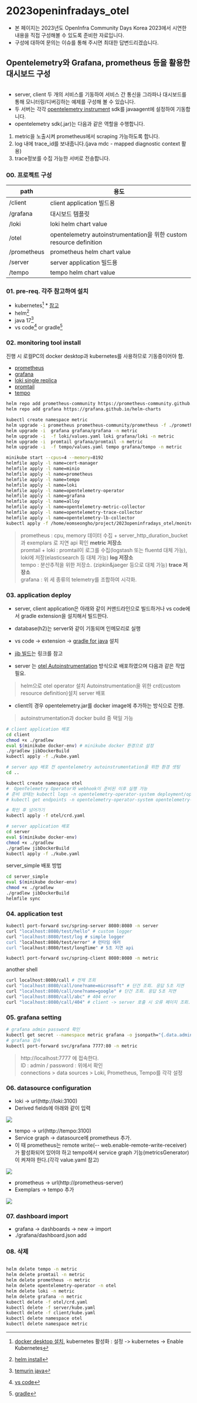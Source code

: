 # 2023openinfradays_otel
- 본 페이지는 2023년도 OpenInfra Community Days Korea 2023에서 시연한 내용을 직접 구성해볼 수 있도록 준비한 자료입니다.  
- 구성에 대하여 문의는 이슈를 통해 주시면 최대한 답변드리겠습니다.

## Opentelemetry와  Grafana, prometheus 등을 활용한 대시보드 구성
<img src="./static/otel.drawio.svg" alt="" >   

- server, client 두 개의 서비스를 기동하여 서비스 간 통신을 그라파나 대시보드를 통해 모니터링/디버깅하는 예제를 구성해 볼 수 있습니다.
- 두 서버는 각각 [opentelemetry instrument](https://opentelemetry.io/docs/instrumentation/) sdk를 javaagent에 설정하여 기동합니다.
- opentelemetry sdk(.jar)는 다음과 같은 역할을 수행합니다.
1. metric을 노출시켜 prometheus에서 scraping 가능하도록 합니다.
2. log 내에 trace_id를 보내줍니다.(java mdc - mapped diagnostic context 활용)
3. trace정보를 수집 가능한 서버로 전송합니다. 

### 00. 프로젝트 구성
| path       |  용도    |
|------------|---------|
| /client    | client application 빌드용 |
| /grafana   | 대시보드 템플릿 |
| /loki      | loki helm chart value |
| /otel      | opentelemetry autoinstrumentation을 위한 custom resource definition |
| /prometheus| prometheus helm chart value |
| /server    | server application 빌드용 |
| /tempo     | tempo helm chart value |

### 01. pre-req. 각주 참고하여 설치
- kubernetes[^kubernetes]   * [참고](/static/img_01.png)
- helm[^helm]
- java 17[^java]
- vs code[^vscode] or gradle[^gradle]

[^kubernetes]: [docker desktop 설치](https://docs.docker.com/desktop/install),  kubernetes 활성화 : 설정 -> kubernetes -> Enable Kubernetes    
[^helm]: [helm install](https://helm.sh/docs/intro/install/)   
[^java]: [temurin java](https://adoptium.net/temurin/releases/)   
[^vscode]: [vs code](https://code.visualstudio.com/download)   
[^gradle]: [gradle](https://gradle.org/install/)   

### 02. monitoring tool install
진행 시 로컬PC의 docker desktop과 kubernetes를 사용하므로 기동중이어야 함.

- [prometheus](https://github.com/prometheus-community/helm-charts)
- [grafana](https://github.com/grafana/helm-charts)
- [loki single replica](https://grafana.com/docs/loki/latest/installation/helm/install-monolithic/)
- [promtail](https://grafana.com/docs/loki/latest/clients/promtail/installation/)
- [tempo](https://grafana.com/docs/tempo/latest/setup/helm-chart/)



```bash
helm repo add prometheus-community https://prometheus-community.github.io/helm-charts
helm repo add grafana https://grafana.github.io/helm-charts

kubectl create namespace metric
helm upgrade -i prometheus prometheus-community/prometheus -f ./prometheus/values.yaml -n metric
helm upgrade -i  grafana grafana/grafana -n metric
helm upgrade -i  -f loki/values.yaml loki grafana/loki -n metric
helm upgrade -i  promtail grafana/promtail -n metric
helm upgrade -i  -f tempo/values.yaml tempo grafana/tempo -n metric

```

```bash
minikube start --cpus=4 --memory=8192
helmfile apply -l name=cert-manager
helmfile apply -l name=minio
helmfile apply -l name=prometheus
helmfile apply -l name=tempo
helmfile apply -l name=loki
helmfile apply -l name=opentelemetry-operator
helmfile apply -l name=grafana
helmfile apply -l name=alloy
helmfile apply -l name=opentelemetry-metric-collector
helmfile apply -l name=opentelemetry-trace-collector
helmfile apply -l name=opentelemetry-lb-collector
kubectl apply -f /home/eomseongho/project/2023openinfradays_otel/monitoring/opentelemetry/operator/kube.yaml
```
> prometheus : cpu, memory 데이터 수집 + server_http_duration_bucket 과 exemplars 로 지연 api 확인 **metric 저장소**   
> promtail + loki : promtail이 로그를 수집(logstash 또는 fluentd 대체 가능), loki에 저장(elasticsearch 등 대체 가능) **log 저장소**   
> tempo : 분산추적을 위한 저장소. (zipkin&jaeger 등으로 대체 가능) **trace 저장소**   
> grafana : 위 세 종류의 telemetry를 조합하여 시각화.

### 03. application deploy

- server, client application은 아래와 같이 커맨드라인으로 빌드하거나 vs code에서 gradle extension을 설치해서 빌드한다.
- database(h2)는 server와 같이 기동되며 인메모리로 실행
- vs code -> extension -> [gradle for java](https://marketplace.visualstudio.com/items?itemName=vscjava.vscode-gradle) 설치
- [jib 빌드](https://github.com/GoogleContainerTools/jib)는 링크를 참고

- server 는 [otel Autoinstrumentation](https://opentelemetry.io/docs/k8s-operator/automatic/) 방식으로 배포하였으며 다음과 같은 작업 필요.   
> helm으로 otel operator 설치
> Autoinstrumentation을 위한 crd(custom resource definition)설치
> server 배포

- client의 경우 opentelemetry.jar를 docker image에 추가하는 방식으로 진행.

> autoinstrumentation과 docker build 중 택일 가능

```bash 
# client application 배포
cd client
chmod +x ./gradlew
eval $(minikube docker-env) # minikube docker 환경으로 설정
./gradlew jibDockerBuild
kubectl apply -f ./kube.yaml

# server app 배포 전 opentelemetry autoinstrumentation을 위한 환경 셋팅
cd ..

kubectl create namespace otel
#  OpenTelemetry Operator와 webhook이 준비된 이후 실행 가능
# 준비 상태는 kubectl logs -n opentelemetry-operator-system deployment/opentelemetry-operator -c manager
# kubectl get endpoints -n opentelemetry-operator-system opentelemetry-operator-webhook

# 확인 후 넘어가기
kubectl apply -f otel/crd.yaml

# server application 배포
cd server
eval $(minikube docker-env)
chmod +x ./gradlew
./gradlew jibDockerBuild
kubectl apply -f ./kube.yaml
```

server_simple 배포 방법

```bash
cd server_simple
eval $(minikube docker-env)
chmod +x ./gradlew
./gradlew jibDockerBuild
helmfile sync
```

### 04. application test


```bash
kubectl port-forward svc/spring-server 8080:8080 -n server
curl "localhost:8080/test/hello" # custom logger
curl "localhost:8080/test/log # simple logger
curl "localhost:8080/test/error" # 런타임 에러
curl "localhost:8080/test/longTime" # 5초 지연 api
```

```bash
kubectl port-forward svc/spring-client 8080:8080 -n metric
```

another shell
```bash
curl localhost:8080/call # 전체 조회
curl "localhost:8080/call/one?name=microsoft" # 단건 조회. 응답 5초 지연
curl "localhost:8080/call/one?name=google" # 단건 조회. 응답 5초 지연
curl "localhost:8080/call/abc" # 404 error
curl "localhost:8080/call/404" # client -> server 호출 시 오류 페이지 조회. client에서는 not found 리턴
```

### 05. grafana setting

```bash
# grafana admin password 확인
kubectl get secret --namespace metric grafana -o jsonpath="{.data.admin-password}" | base64 --decode ; echo 
# grafana 접속
kubectl port-forward svc/grafana 7777:80 -n metric
```

> http://localhost:7777 에 접속한다.   
> ID : admin / password : 위에서 확인   
> connections > data sources > Loki, Prometheus, Tempo를 각각 설정   

### 06. datasource configuration

- loki -> url(http://loki:3100)   
- Derived fields에 아래와 같이 입력   
<img src="./static/loki.png">   

- tempo -> url(http://tempo:3100)   
- Service graph -> datasource에 prometheus 추가.   
- 이 때 prometheus는 remote write(-- web.enable-remote-write-receiver)가 활성화되어 있어야 하고 tempo에서 service graph 기능(metricsGenerator)이 켜져야 한다.(각각 value.yaml 참고)   
<img src="./static/tempo.png">    

- prometheus -> url(http://prometheus-server)   
- Exemplars -> tempo 추가   
<img src="./static/prometheus.png">   

### 07. dashboard import
- grafana -> dashboards -> new -> import
- ./grafana/dashboard.json add


### 08. 삭제

```bash

helm delete tempo -n metric
helm delete promtail -n metric
helm delete prometheus -n metric
helm delete opentelemetry-operator -n otel
helm delete loki -n metric
helm delete grafana -n metric
kubectl delete -f otel/crd.yaml
kubectl delete -f server/kube.yaml
kubectl delete -f client/kube.yaml
kubectl delete namespace otel
kubectl delete namespace metric

```
